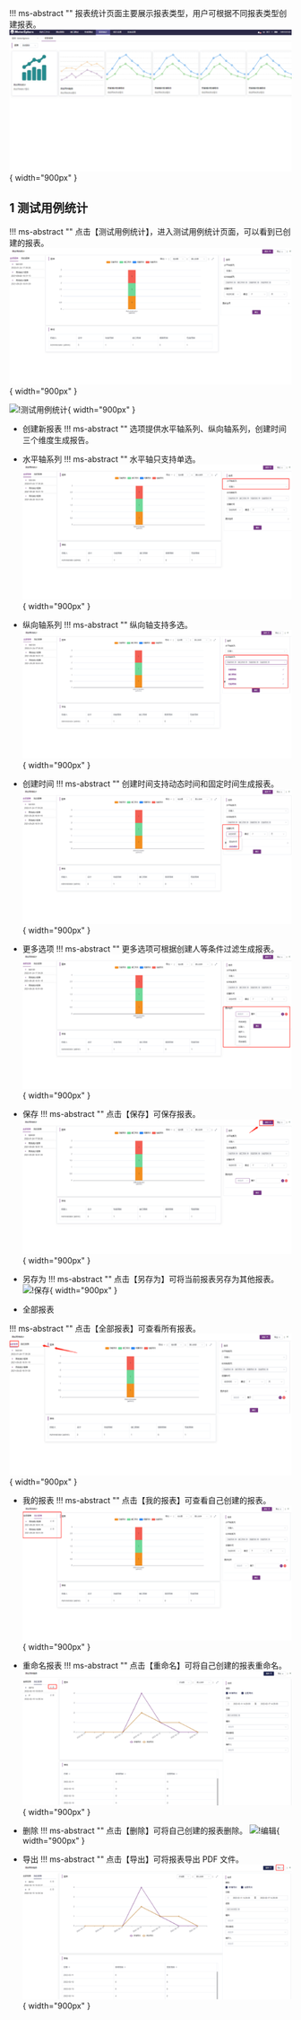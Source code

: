 

!!! ms-abstract ""
    报表统计页面主要展示报表类型，用户可根据不同报表类型创建报表。
![!报表统计_首页](../../img/report_statistics/报表统计_首页.png){ width="900px" }

## 1 测试用例统计
!!! ms-abstract ""
    点击【测试用例统计】，进入测试用例统计页面，可以看到已创建的报表。
![!测试用例统计](../../img/report_statistics/测试用例统计.png){ width="900px" }

![!测试用例统计](../../img/report_statistics/测试用例统计_1.png){ width="900px" }

- 创建新报表
!!! ms-abstract ""
    选项提供水平轴系列、纵向轴系列，创建时间三个维度生成报告。

-  水平轴系列
!!! ms-abstract ""
    水平轴只支持单选。
![!水平轴系列](../../img/report_statistics/水平轴系列.png){ width="900px" }

- 纵向轴系列
!!! ms-abstract ""
    纵向轴支持多选。
![!纵向轴系列](../../img/report_statistics/纵向轴系列.png){ width="900px" }

- 创建时间
!!! ms-abstract ""
    创建时间支持动态时间和固定时间生成报表。
![!创建时间](../../img/report_statistics/创建时间.png){ width="900px" }

- 更多选项
!!! ms-abstract ""
    更多选项可根据创建人等条件过滤生成报表。
![!更多选项](../../img/report_statistics/更多选项.png){ width="900px" }

- 保存
!!! ms-abstract ""
    点击【保存】可保存报表。
![!保存](../../img/report_statistics/保存.png){ width="900px" }

- 另存为
!!! ms-abstract ""
    点击【另存为】可将当前报表另存为其他报表。
![!保存](../../img/report_statistics/另存为.png){ width="900px" }

- 全部报表

!!! ms-abstract ""
    点击【全部报表】可查看所有报表。
![!全部报表](../../img/report_statistics/全部报表.png){ width="900px" }

- 我的报表
!!! ms-abstract ""
    点击【我的报表】可查看自己创建的报表。
![!我的报表](../../img/report_statistics/我的报表.png){ width="900px" }

- 重命名报表
!!! ms-abstract ""
    点击【重命名】可将自己创建的报表重命名。
![!编辑](../../img/report_statistics/编辑.png){ width="900px" }

- 删除
!!! ms-abstract ""
    点击【删除】可将自己创建的报表删除。
![!编辑](../../img/report_statistics/删除.png){ width="900px" }

- 导出
!!! ms-abstract ""
    点击【导出】可将报表导出 PDF 文件。
![!导出](../../img/report_statistics/导出.png){ width="900px" }


